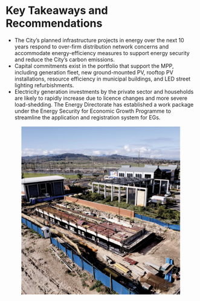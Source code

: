 # Key Takeaways and Recommendations

* The City’s planned infrastructure projects in energy over the next 10 years respond to over-firm distribution network concerns and accommodate energy-efficiency measures to support energy security and reduce the City’s carbon emissions.
* Capital commitments exist in the portfolio that support the MPP, including generation fleet, new ground-mounted PV, rooftop PV installations, resource efficiency in municipal buildings, and LED street lighting refurbishments.
* Electricity generation investments by the private sector and households are likely to rapidly increase due to licence changes and more severe load-shedding. The Energy Directorate has established a work package under the Energy Security for Economic Growth Programme to streamline the application and registration system for EGs.

<figure><img src="../.gitbook/assets/image (67).png" alt=""><figcaption></figcaption></figure>
